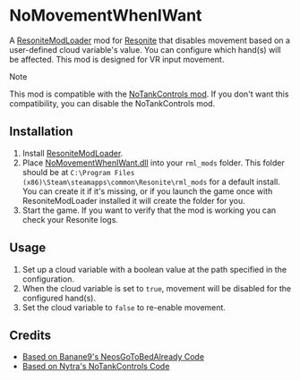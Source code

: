 # NoMovementWhenIWant

A [ResoniteModLoader](https://github.com/resonite-modding-group/ResoniteModLoader) mod for [Resonite](https://resonite.com/) that disables movement based on a user-defined cloud variable's value. You can configure which hand(s) will be affected. This mod is designed for VR input movement.

> [!NOTE]
> This mod is compatible with the [NoTankControls mod](https://github.com/Nytra/NoTankControls). If you don't want this compatibility, you can disable the NoTankControls mod.

## Installation
1. Install [ResoniteModLoader](https://github.com/resonite-modding-group/ResoniteModLoader).
1. Place [NoMovementWhenIWant.dll](https://github.com/art0007i/NoMovementWhenIWant/releases/latest/download/NoMovementWhenIWant.dll) into your `rml_mods` folder. This folder should be at `C:\Program Files (x86)\Steam\steamapps\common\Resonite\rml_mods` for a default install. You can create it if it's missing, or if you launch the game once with ResoniteModLoader installed it will create the folder for you.
1. Start the game. If you want to verify that the mod is working you can check your Resonite logs.

## Usage
1. Set up a cloud variable with a boolean value at the path specified in the configuration.
2. When the cloud variable is set to `true`, movement will be disabled for the configured hand(s).
3. Set the cloud variable to `false` to re-enable movement.

## Credits
- [Based on Banane9's NeosGoToBedAlready Code](https://github.com/Banane9/NeosGoToBedAlready)
- [Based on Nytra's NoTankControls Code](https://github.com/Nytra/NoTankControls)
